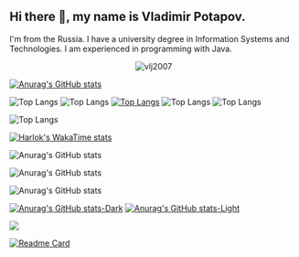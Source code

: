 ## Hi there 👋, my name is Vladimir Potapov.
I'm from the Russia.
I have a university degree in Information Systems and Technologies. I am experienced in programming with Java.


<p align="center"> <img src="https://komarev.com/ghpvc/?username=vlj2007&label=Profile%20views&style=flat-square&abbreviated=true" alt="vlj2007" /> </p>

[![Anurag's GitHub stats](https://github-readme-stats.vercel.app/api?username=vlj2007&show=reviews,discussions_started,discussions_answered,prs_merged,prs_merged_percentage&show_icons=true)](https://github.com/vlj2007/github-readme-stats)




![Top Langs](https://github-readme-stats.vercel.app/api/top-langs/?username=vlj2007&stats_format=bytes)
![Top Langs](https://github-readme-stats.vercel.app/api/top-langs/?username=vlj2007&hide_progress=true)
[![Top Langs](https://github-readme-stats.vercel.app/api/top-langs/?username=vlj2007&layout=pie)](https://github.com/vlj2007/github-readme-stats)
![Top Langs](https://github-readme-stats.vercel.app/api/top-langs/?username=vlj2007&size_weight=0.5&count_weight=0.5)
![Top Langs](https://github-readme-stats.vercel.app/api/top-langs/?username=vlj2007&layout=compact)


![Top Langs](https://github-readme-stats.vercel.app/api/top-langs/?username=anuraghazra&exclude_repo=github-readme-stats,anuraghazra.github.io)


[![Harlok's WakaTime stats](https://github-readme-stats.vercel.app/api/wakatime?username=vlj2007)](https://github.com/vlj2007/github-readme-stats)


![Anurag's GitHub stats](https://github-readme-stats.vercel.app/api?username=vlj2007&show_icons=true&theme=radical)

![Anurag's GitHub stats](https://github-readme-stats.vercel.app/api?username=vlj2007&show_icons=true&theme=transparent)

![Anurag's GitHub stats](https://github-readme-stats.vercel.app/api?username=vlj2007&show_icons=true&bg_color=00000000)

[![Anurag's GitHub stats-Dark](https://github-readme-stats.vercel.app/api?username=vlj2007&show_icons=true&theme=dark#gh-dark-mode-only)](https://github.com/vlj2007/github-readme-stats#gh-dark-mode-only)
[![Anurag's GitHub stats-Light](https://github-readme-stats.vercel.app/api?username=vlj2007&show_icons=true&theme=default#gh-light-mode-only)](https://github.com/vlj2007/github-readme-stats#gh-light-mode-only)



<picture>
  <source
    srcset="https://github-readme-stats.vercel.app/api?username=vlj2007&show_icons=true&theme=dark"
    media="(prefers-color-scheme: dark)"
  />
  <source
    srcset="https://github-readme-stats.vercel.app/api?username=vlj2007&show_icons=true"
    media="(prefers-color-scheme: light), (prefers-color-scheme: no-preference)"
  />
  <img src="https://github-readme-stats.vercel.app/api?username=vlj2007&show_icons=true" />
</picture>



[![Readme Card](https://github-readme-stats.vercel.app/api/pin/?username=vlj2007&repo=habr-career)](https://github.com/vlj2007/github-readme-stats)



<!--
**vlj2007/vlj2007** is a ✨ _special_ ✨ repository because its `README.md` (this file) appears on your GitHub profile.

Here are some ideas to get you started:

- 🔭 I’m currently working on ...
- 🌱 I’m currently learning ...
- 👯 I’m looking to collaborate on ...
- 🤔 I’m looking for help with ...
- 💬 Ask me about ...
- 📫 How to reach me: ...
- 😄 Pronouns: ...
- ⚡ Fun fact: ...
-->
